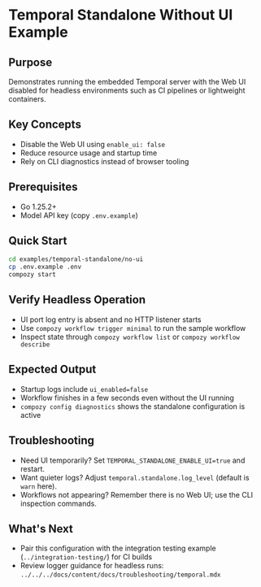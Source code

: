 # Temporal Standalone Without UI Example

## Purpose

Demonstrates running the embedded Temporal server with the Web UI disabled for headless environments such as CI pipelines or lightweight containers.

## Key Concepts

- Disable the Web UI using `enable_ui: false`
- Reduce resource usage and startup time
- Rely on CLI diagnostics instead of browser tooling

## Prerequisites

- Go 1.25.2+
- Model API key (copy `.env.example`)

## Quick Start

```bash
cd examples/temporal-standalone/no-ui
cp .env.example .env
compozy start
```

## Verify Headless Operation

- UI port log entry is absent and no HTTP listener starts
- Use `compozy workflow trigger minimal` to run the sample workflow
- Inspect state through `compozy workflow list` or `compozy workflow describe`

## Expected Output

- Startup logs include `ui_enabled=false`
- Workflow finishes in a few seconds even without the UI running
- `compozy config diagnostics` shows the standalone configuration is active

## Troubleshooting

- Need UI temporarily? Set `TEMPORAL_STANDALONE_ENABLE_UI=true` and restart.
- Want quieter logs? Adjust `temporal.standalone.log_level` (default is `warn` here).
- Workflows not appearing? Remember there is no Web UI; use the CLI inspection commands.

## What's Next

- Pair this configuration with the integration testing example (`../integration-testing/`) for CI builds
- Review logger guidance for headless runs: `../../../docs/content/docs/troubleshooting/temporal.mdx`
